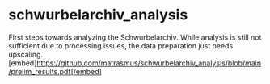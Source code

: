 # schwurbelarchiv_analysis
First steps towards analyzing the Schwurbelarchiv. While analysis is still not sufficient due to processing issues, the data preparation just needs upscaling. 
[embed]https://github.com/matrasmus/schwurbelarchiv_analysis/blob/main/prelim_results.pdf[/embed]

